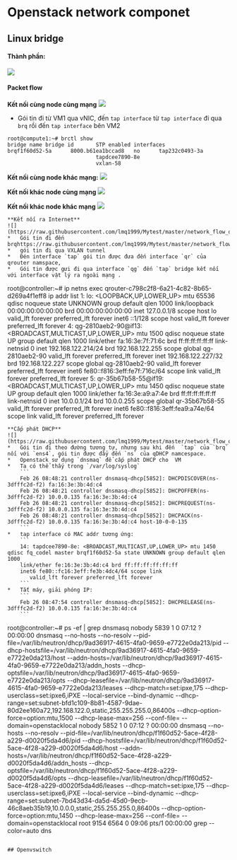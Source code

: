 #   Openstack network componet
## Linux bridge
#### Thành phần: 
![](https://raw.githubusercontent.com/lmq1999/Mytest/master/network_flow_openstack.jpg)

#### Packet flow
**Kết nối cùng node cùng mạng**
![](https://raw.githubusercontent.com/lmq1999/Mytest/master/network_flow_openstack_1.jpg)
*   Gói tin đi từ VM1 qua vNIC, đến `tap interface` từ `tap interface` đi qua `brq` rồi đến `tap interface` bên VM2 
```
root@compute1:~# brctl show
bridge name	bridge id		STP enabled	interfaces
brqf1f60d52-5a		8000.b61ea1bccad8	no		tap232c0493-3a
							tapdcee7890-8e
							vxlan-58

```
**Kết nối cùng node khác mạng:**
![](https://raw.githubusercontent.com/lmq1999/Mytest/master/network_flow_openstack_4.jpg)

**Kết nối khác node cùng mạng**
![](https://raw.githubusercontent.com/lmq1999/Mytest/master/network_flow_openstack_5.jpg)

**Kết nối khác node khác mạng** 
![](https://raw.githubusercontent.com/lmq1999/Mytest/master/network_flow_openstack_6.jpg)
```
**Kết nối ra Internet**
![](https://raw.githubusercontent.com/lmq1999/Mytest/master/network_flow_openstack_2.jpg)
*   Gói tin đi đến brqhttps://raw.githubusercontent.com/lmq1999/Mytest/master/network_flow_openstack_3.jpg
*   gói tin đi qua VXLAN tunnel
*   Đén interface `tap` gói tin được đưa đến interface `qr` của qrouter namspace,
*   Gói tin được gưi đi qua interface `qg` đến `tap` bridge kết nối với interface vật lý ra ngoài mạng .

```
root@controller:~# ip netns exec qrouter-c798c2f8-6a21-4c82-8b65-d269a4f1eff8 ip addr list
1: lo: <LOOPBACK,UP,LOWER_UP> mtu 65536 qdisc noqueue state UNKNOWN group default qlen 1000
    link/loopback 00:00:00:00:00:00 brd 00:00:00:00:00:00
    inet 127.0.0.1/8 scope host lo
       valid_lft forever preferred_lft forever
    inet6 ::1/128 scope host 
       valid_lft forever preferred_lft forever
4: qg-2810aeb2-90@if13: <BROADCAST,MULTICAST,UP,LOWER_UP> mtu 1500 qdisc noqueue state UP group default qlen 1000
    link/ether fa:16:3e:7f:71:6c brd ff:ff:ff:ff:ff:ff link-netnsid 0
    inet 192.168.122.214/24 brd 192.168.122.255 scope global qg-2810aeb2-90
       valid_lft forever preferred_lft forever
    inet 192.168.122.227/32 brd 192.168.122.227 scope global qg-2810aeb2-90
       valid_lft forever preferred_lft forever
    inet6 fe80::f816:3eff:fe7f:716c/64 scope link 
       valid_lft forever preferred_lft forever
5: qr-35b67b58-55@if19: <BROADCAST,MULTICAST,UP,LOWER_UP> mtu 1450 qdisc noqueue state UP group default qlen 1000
    link/ether fa:16:3e:a9:a7:4e brd ff:ff:ff:ff:ff:ff link-netnsid 0
    inet 10.0.0.1/24 brd 10.0.0.255 scope global qr-35b67b58-55
       valid_lft forever preferred_lft forever
    inet6 fe80::f816:3eff:fea9:a74e/64 scope link 
       valid_lft forever preferred_lft forever

```
**Cấp phát DHCP**
![](https://raw.githubusercontent.com/lmq1999/Mytest/master/network_flow_openstack_3.jpg)
*   Gói tin đi theo đường tương tự, nhưng sau khi đến  `tap` của `brq`  nối với `ens4`, gói tin được đẩy đến `ns` của qDHCP namcespace.
*   Openstack sử dụng `dnsmaq` để cấp phát DHCP cho  VM
*   Ta có thể thấy trong `/var/log/syslog` 
    ```
    Feb 26 08:48:21 controller dnsmasq-dhcp[5852]: DHCPDISCOVER(ns-3dfffc2d-f2) fa:16:3e:3b:4d:c4
    Feb 26 08:48:21 controller dnsmasq-dhcp[5852]: DHCPOFFER(ns-3dfffc2d-f2) 10.0.0.135 fa:16:3e:3b:4d:c4
    Feb 26 08:48:21 controller dnsmasq-dhcp[5852]: DHCPREQUEST(ns-3dfffc2d-f2) 10.0.0.135 fa:16:3e:3b:4d:c4
    Feb 26 08:48:21 controller dnsmasq-dhcp[5852]: DHCPACK(ns-3dfffc2d-f2) 10.0.0.135 fa:16:3e:3b:4d:c4 host-10-0-0-135
    ```
*   tap interface có MAC addr tương ứng:
    ```
    14: tapdcee7890-8e: <BROADCAST,MULTICAST,UP,LOWER_UP> mtu 1450 qdisc fq_codel master brqf1f60d52-5a state UNKNOWN group default qlen 1000
    link/ether fe:16:3e:3b:4d:c4 brd ff:ff:ff:ff:ff:ff
    inet6 fe80::fc16:3eff:fe3b:4dc4/64 scope link 
       valid_lft forever preferred_lft forever
    ```
*   Tắt máy, giải phóng IP:
    ```
    Feb 26 08:47:54 controller dnsmasq-dhcp[5852]: DHCPRELEASE(ns-3dfffc2d-f2) 10.0.0.135 fa:16:3e:3b:4d:c4
    ```
```
root@controller:~# ps -ef | grep dnsmasq
nobody    5839     1  0 07:12 ?        00:00:00 dnsmasq --no-hosts --no-resolv --pid-file=/var/lib/neutron/dhcp/9ad36917-4615-4fa0-9659-e7722e0da213/pid --dhcp-hostsfile=/var/lib/neutron/dhcp/9ad36917-4615-4fa0-9659-e7722e0da213/host --addn-hosts=/var/lib/neutron/dhcp/9ad36917-4615-4fa0-9659-e7722e0da213/addn_hosts --dhcp-optsfile=/var/lib/neutron/dhcp/9ad36917-4615-4fa0-9659-e7722e0da213/opts --dhcp-leasefile=/var/lib/neutron/dhcp/9ad36917-4615-4fa0-9659-e7722e0da213/leases --dhcp-match=set:ipxe,175 --dhcp-userclass=set:ipxe6,iPXE --local-service --bind-dynamic --dhcp-range=set:subnet-bfd1c109-8b81-4587-9dae-80d2ee160a72,192.168.122.0,static,255.255.255.0,86400s --dhcp-option-force=option:mtu,1500 --dhcp-lease-max=256 --conf-file= --domain=openstacklocal
nobody    5852     1  0 07:12 ?        00:00:00 dnsmasq --no-hosts --no-resolv --pid-file=/var/lib/neutron/dhcp/f1f60d52-5ace-4f28-a229-d0020f5da4d6/pid --dhcp-hostsfile=/var/lib/neutron/dhcp/f1f60d52-5ace-4f28-a229-d0020f5da4d6/host --addn-hosts=/var/lib/neutron/dhcp/f1f60d52-5ace-4f28-a229-d0020f5da4d6/addn_hosts --dhcp-optsfile=/var/lib/neutron/dhcp/f1f60d52-5ace-4f28-a229-d0020f5da4d6/opts --dhcp-leasefile=/var/lib/neutron/dhcp/f1f60d52-5ace-4f28-a229-d0020f5da4d6/leases --dhcp-match=set:ipxe,175 --dhcp-userclass=set:ipxe6,iPXE --local-service --bind-dynamic --dhcp-range=set:subnet-7bd43d34-da5d-45d0-9ecb-46c8aeb35b19,10.0.0.0,static,255.255.255.0,86400s --dhcp-option-force=option:mtu,1450 --dhcp-lease-max=256 --conf-file= --domain=openstacklocal
root      9154  6564  0 09:06 pts/1    00:00:00 grep --color=auto dns
```

## Openvswitch
